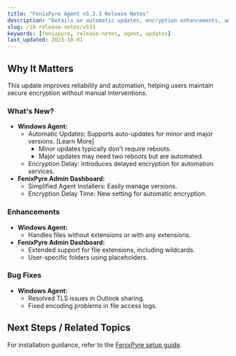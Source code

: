 ```yaml
---
title: "FenixPyre Agent v5.3.3 Release Notes"
description: "Details on automatic updates, encryption enhancements, and bug fixes in FenixPyre Agent v5.3.3."
slug: /10-release-notes/v533
keywords: [fenixpyre, release-notes, agent, updates]
last_updated: 2023-10-01
---
```


## Why It Matters

This update improves reliability and automation, helping users maintain secure encryption without manual interventions.

### What's New?

- **Windows Agent:**
  - Automatic Updates: Supports auto-updates for minor and major versions. [Learn More]
    - Minor updates typically don't require reboots.
    - Major updates may need two reboots but are automated.
  - Encryption Delay: Introduces delayed encryption for automation services.
- **FenixPyre Admin Dashboard:**
  - Simplified Agent Installers: Easily manage versions.
  - Encryption Delay Time: New setting for automatic encryption.

### Enhancements

- **Windows Agent:**
  - Handles files without extensions or with any extensions.
- **FenixPyre Admin Dashboard:**
  - Extended support for file extensions, including wildcards.
  - User-specific folders using placeholders.

### Bug Fixes

- **Windows Agent:**
  - Resolved TLS issues in Outlook sharing.
  - Fixed encoding problems in file access logs.

## Next Steps / Related Topics

For installation guidance, refer to the [FenixPyre setup guide](/03-setup-&-installation/install-windows-agent.md).